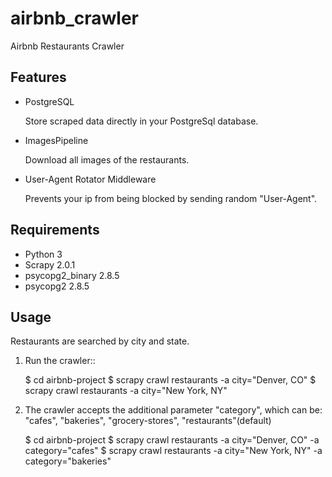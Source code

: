 # airbnb_crawler
Airbnb Restaurants Crawler

Features
--------

* PostgreSQL

    Store scraped data directly in your PostgreSql database.

* ImagesPipeline

    Download all images of the restaurants.

* User-Agent Rotator Middleware
  
    Prevents your ip from being blocked by sending random "User-Agent".
    
Requirements
------------
* Python 3
* Scrapy 2.0.1
* psycopg2_binary 2.8.5
* psycopg2 2.8.5

Usage
-----
Restaurants are searched by city and state.

1. Run the crawler::

    $ cd airbnb-project
    $ scrapy crawl restaurants -a city="Denver, CO"
    $ scrapy crawl restaurants -a city="New York, NY"

2. The crawler accepts the additional parameter "category", which can be: "cafes", "bakeries", "grocery-stores", "restaurants"(default)

    $ cd airbnb-project
    $ scrapy crawl restaurants -a city="Denver, CO" -a category="cafes"
    $ scrapy crawl restaurants -a city="New York, NY" -a category="bakeries"
